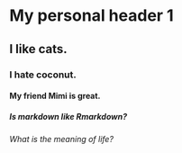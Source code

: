 # My personal header 1
## I like cats.
### I hate coconut.
#### My friend Mimi is great.
##### Is markdown like Rmarkdown?
###### What is the meaning of life?
